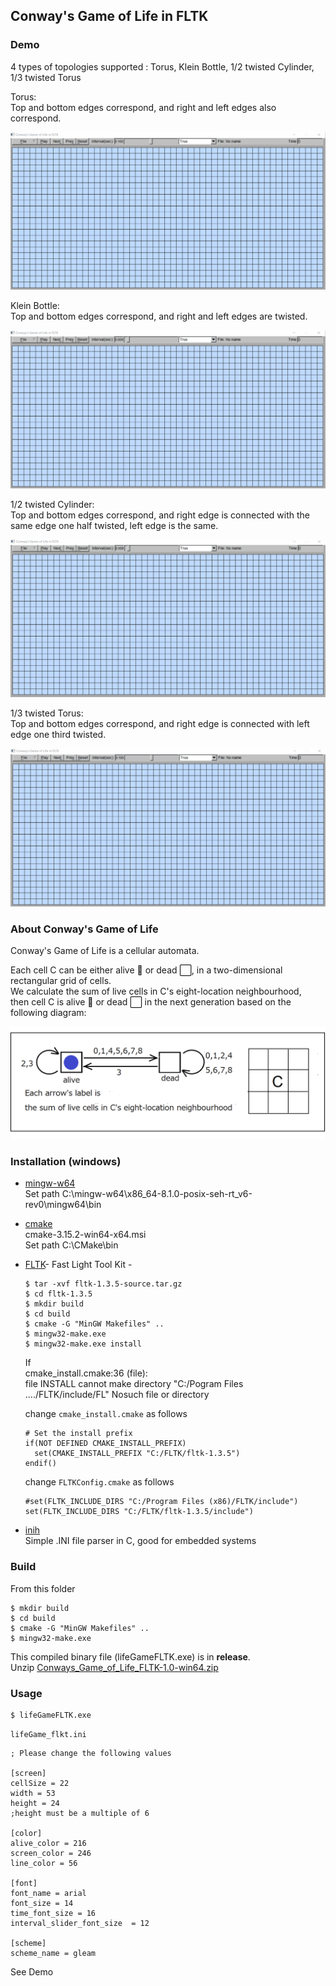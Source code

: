 ## Conway's Game of Life in FLTK  

### Demo  
4 types of topologies supported : Torus, Klein Bottle, 1/2 twisted Cylinder, 1/3 twisted Torus  

Torus:  
Top and bottom edges correspond, and right and left edges also correspond.    

![demo1](./demos/demo1.gif)

Klein Bottle:  
Top and bottom edges correspond, and right and left edges are twisted.  

![demo2](./demos/demo2.gif)

1/2 twisted Cylinder:  
Top and bottom edges correspond, and right edge is connected with the same edge one half twisted, left edge is the same.  

![demo3](./demos/demo3.gif)


1/3 twisted Torus:  
Top and bottom edges correspond, and right edge is connected with left edge one third twisted.  

![demo4](./demos/demo4.gif) 
 
### About Conway's Game of Life 
Conway's Game of Life is a cellular automata.  

Each cell C can be either alive 🔵 or dead ⬜, in a two-dimensional rectangular grid of cells.  
We calculate the sum of live cells in C's eight-location neighbourhood,  
then cell C is alive 🔵 or dead ⬜ in the next generation based on the following diagram:  

<img src="./readme_images/lifeGame.png" width="600">   

### Installation (windows)
<ul>
<li>

[mingw-w64](https://mingw-w64.org/doku.php)  
Set path C:\mingw-w64\x86_64-8.1.0-posix-seh-rt_v6-rev0\mingw64\bin   
</li>
<li>

[cmake](https://cmake.org)  
cmake-3.15.2-win64-x64.msi  
Set path C:\CMake\bin  
</li>
<li>

[FLTK](https://www.fltk.org)- Fast Light Tool Kit -  


```
$ tar -xvf fltk-1.3.5-source.tar.gz
$ cd fltk-1.3.5
$ mkdir build
$ cd build
$ cmake -G "MinGW Makefiles" ..
$ mingw32-make.exe 
$ mingw32-make.exe install
```
If   
cmake_install.cmake:36 (file):  
file INSTALL cannot make directory "C:/Pogram Files ..../FLTK/include/FL" Nosuch file or directory  


change `cmake_install.cmake` as follows  

```
# Set the install prefix
if(NOT DEFINED CMAKE_INSTALL_PREFIX)
  set(CMAKE_INSTALL_PREFIX "C:/FLTK/fltk-1.3.5")
endif()
```

change `FLTKConfig.cmake` as follows 
```
#set(FLTK_INCLUDE_DIRS "C:/Program Files (x86)/FLTK/include")
set(FLTK_INCLUDE_DIRS "C:/FLTK/fltk-1.3.5/include")
```
</li>
<li>

[inih](https://github.com/benhoyt/inih)  
Simple .INI file parser in C, good for embedded systems  


</li>

</ul>


### Build   
From this folder  
```
$ mkdir build
$ cd build
$ cmake -G "MinGW Makefiles" ..
$ mingw32-make.exe  
```  
This compiled binary file (lifeGameFLTK.exe) is in **release**.  
Unzip [Conways_Game_of_Life_FLTK-1.0-win64.zip](https://github.com/AkiraHakuta/Conways_Game_of_Life_FLTK/releases)   

### Usage  
```
$ lifeGameFLTK.exe  
```


`lifeGame_flkt.ini`  

``` 
; Please change the following values

[screen]  
cellSize = 22              
width = 53
height = 24  
;height must be a multiple of 6

[color]
alive_color = 216
screen_color = 246
line_color = 56

[font]
font_name = arial
font_size = 14
time_font_size = 16
interval_slider_font_size  = 12

[scheme]
scheme_name = gleam
```  

See Demo  





